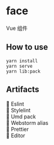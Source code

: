 # face
Vue 组件

## How to use
```
yarn install
yarn serve
yarn lib:pack
```

## Artifacts
:hammer:  Eslint  
:hammer:  Stylelint  
:hammer:  Umd pack  
:hammer:  Webstorm alias  
:hammer:  Prettier  
:hammer:  Editor  
